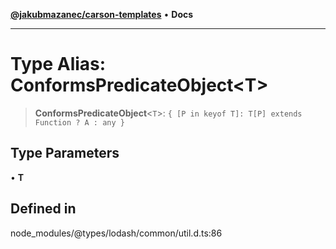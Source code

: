 [**@jakubmazanec/carson-templates**](../../../README.md) • **Docs**

---

# Type Alias: ConformsPredicateObject\<T\>

> **ConformsPredicateObject**\<`T`\>: `{ [P in keyof T]: T[P] extends Function ? A : any }`

## Type Parameters

• **T**

## Defined in

node_modules/@types/lodash/common/util.d.ts:86
